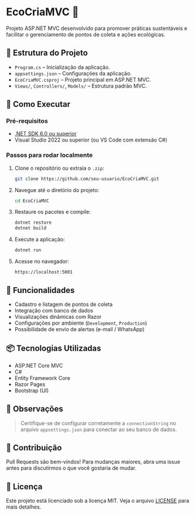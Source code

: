 # EcoCriaMVC 🌱

Projeto ASP.NET MVC desenvolvido para promover práticas sustentáveis e facilitar o gerenciamento de pontos de coleta e ações ecológicas.

## 📁 Estrutura do Projeto

- `Program.cs` – Inicialização da aplicação.
- `appsettings.json` – Configurações da aplicação.
- `EcoCriaMVC.csproj` – Projeto principal em ASP.NET MVC.
- `Views/`, `Controllers/`, `Models/` – Estrutura padrão MVC.

## 🚀 Como Executar

### Pré-requisitos

- [.NET SDK 6.0 ou superior](https://dotnet.microsoft.com/download)
- Visual Studio 2022 ou superior (ou VS Code com extensão C#)

### Passos para rodar localmente

1. Clone o repositório ou extraia o `.zip`:
   ```bash
   git clone https://github.com/seu-usuario/EcoCriaMVC.git
   ```

2. Navegue até o diretório do projeto:
   ```bash
   cd EcoCriaMVC
   ```

3. Restaure os pacotes e compile:
   ```bash
   dotnet restore
   dotnet build
   ```

4. Execute a aplicação:
   ```bash
   dotnet run
   ```

5. Acesse no navegador:
   ```
   https://localhost:5001
   ```

## 🔧 Funcionalidades

- Cadastro e listagem de pontos de coleta
- Integração com banco de dados
- Visualizações dinâmicas com Razor
- Configurações por ambiente (`Development`, `Production`)
- Possibilidade de envio de alertas (e-mail / WhatsApp)

## 📦 Tecnologias Utilizadas

- ASP.NET Core MVC
- C#
- Entity Framework Core
- Razor Pages
- Bootstrap (UI)

## 📌 Observações

> Certifique-se de configurar corretamente a `connectionString` no arquivo `appsettings.json` para conectar ao seu banco de dados.

## 🤝 Contribuição

Pull Requests são bem-vindos! Para mudanças maiores, abra uma issue antes para discutirmos o que você gostaria de mudar.

## 📄 Licença

Este projeto está licenciado sob a licença MIT. Veja o arquivo [LICENSE](LICENSE) para mais detalhes.
